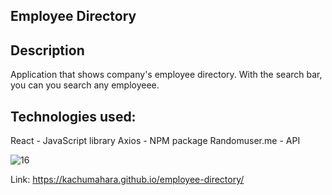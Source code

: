 ## Employee Directory

## Description

Application that shows company's employee directory. With the search bar, you can you search any employeee.

## Technologies used:
React - JavaScript library
Axios - NPM package
Randomuser.me - API

![16](https://user-images.githubusercontent.com/42631863/80067585-f70d0880-84f2-11ea-9dc1-eb5163d77eec.jpg)


Link: https://kachumahara.github.io/employee-directory/